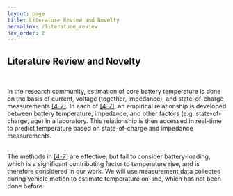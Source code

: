 ```yaml
---
layout: page
title: Literature Review and Novelty
permalink: /literature_review
nav_order: 2
---
```


## Literature Review and Novelty
<br/>

In the research community, estimation of core battery temperature is done on the basis of current, voltage (together, impedance), and state-of-charge measurements [\[4-7\]](/references). In each of [\[4-7\]](/references), an empirical relationship is developed between battery temperature, impedance, and other factors (e.g. state-of-charge, age) in a laboratory. This relationship is then accessed in real-time to predict temperature based on state-of-charge and impedance measurements.
<br/><br/>

The methods in [\[4-7\]](/references) are effective, but fail to consider battery-loading, which is a significant contributing factor to temperature rise, and is therefore considered in our work. We will use measurement data collected during vehicle motion to estimate temperature on-line, which has not been done before.
